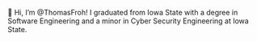 👋 Hi, I’m @ThomasFroh! I graduated from Iowa State with a degree in Software Engineering and a minor in Cyber Security Engineering at Iowa State.

